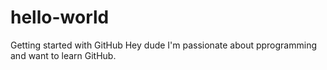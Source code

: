 # hello-world
Getting started with GitHub
Hey dude I'm passionate about pprogramming and want to learn GitHub.
